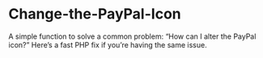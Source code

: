 # Change-the-PayPal-Icon
A simple function to solve a common problem: “How can I alter the PayPal icon?” Here’s a fast PHP fix if you’re having the same issue.
